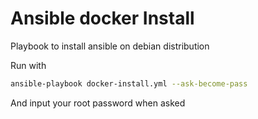 # Ansible docker Install

Playbook to install ansible on debian distribution

Run with

```bash
ansible-playbook docker-install.yml --ask-become-pass
``` 

And input your root password when asked
